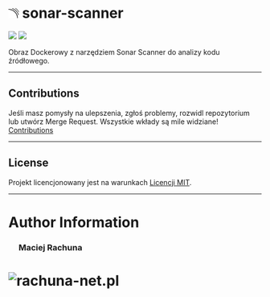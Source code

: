 # <img src=".gitlab/avatar.png" alt="sonarqube" height="20"/> sonar-scanner

[![](https://gitlab.com/pl.rachuna-net/containers/sonar-scanner/-/badges/release.svg)](https://gitlab.com/pl.rachuna-net/containers/sonar-scanner/-/releases)
[![](https://gitlab.com/pl.rachuna-net/containers/sonar-scanner/badges/main/pipeline.svg)](https://gitlab.com/pl.rachuna-net/containers/sonar-scanner/-/commits/main)

Obraz Dockerowy z narzędziem Sonar Scanner do analizy kodu źródłowego.

---
## Contributions
Jeśli masz pomysły na ulepszenia, zgłoś problemy, rozwidl repozytorium lub utwórz Merge Request. Wszystkie wkłady są mile widziane!
[Contributions](CONTRIBUTING.md)

---
## License
Projekt licencjonowany jest na warunkach [Licencji MIT](LICENSE).

---
# Author Information
### &emsp; Maciej Rachuna
# <img src="https://gitlab.com/pl.rachuna-net/gitlab-profile/-/raw/main/assets/logo/website_logo_transparent_background.png" alt="rachuna-net.pl" height="100"/>